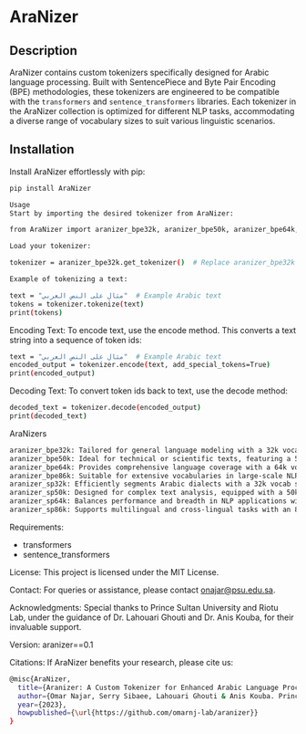 # AraNizer

## Description
AraNizer contains custom tokenizers specifically designed for Arabic language processing. Built with SentencePiece and Byte Pair Encoding (BPE) methodologies, these tokenizers are engineered to be compatible with the `transformers` and `sentence_transformers` libraries. Each tokenizer in the AraNizer collection is optimized for different NLP tasks, accommodating a diverse range of vocabulary sizes to suit various linguistic scenarios.

## Installation
Install AraNizer effortlessly with pip:
```bash
pip install AraNizer

Usage
Start by importing the desired tokenizer from AraNizer:

from AraNizer import aranizer_bpe32k, aranizer_bpe50k, aranizer_bpe64k, aranizer_bpe86k, aranizer_sp32k, aranizer_sp50k, aranizer_sp64k, aranizer_sp86k

Load your tokenizer:

tokenizer = aranizer_bpe32k.get_tokenizer()  # Replace aranizer_bpe32k with your chosen tokenizer

Example of tokenizing a text:

text = "مثال على النص العربي"  # Example Arabic text
tokens = tokenizer.tokenize(text)
print(tokens)
```

Encoding Text:
To encode text, use the encode method. This converts a text string into a sequence of token ids:
```bash
text = "مثال على النص العربي"  # Example Arabic text
encoded_output = tokenizer.encode(text, add_special_tokens=True)
print(encoded_output)
```
Decoding Text:
To convert token ids back to text, use the decode method:
```bash
decoded_text = tokenizer.decode(encoded_output)
print(decoded_text)
```

AraNizers
```bash
aranizer_bpe32k: Tailored for general language modeling with a 32k vocab size.
aranizer_bpe50k: Ideal for technical or scientific texts, featuring a 50k vocab size.
aranizer_bpe64k: Provides comprehensive language coverage with a 64k vocab size.
aranizer_bpe86k: Suitable for extensive vocabularies in large-scale NLP tasks with an 86k vocab size.
aranizer_sp32k: Efficiently segments Arabic dialects with a 32k vocab size.
aranizer_sp50k: Designed for complex text analysis, equipped with a 50k vocab size.
aranizer_sp64k: Balances performance and breadth in NLP applications with a 64k vocab size.
aranizer_sp86k: Supports multilingual and cross-lingual tasks with an 86k vocab size.
```
Requirements:
- transformers
- sentence_transformers
  
License:
This project is licensed under the MIT License.

Contact:
For queries or assistance, please contact onajar@psu.edu.sa.

Acknowledgments:
Special thanks to Prince Sultan University and Riotu Lab, under the guidance of Dr. Lahouari Ghouti and Dr. Anis Kouba, for their invaluable support.

Version:
aranizer==0.1

Citations:
If AraNizer benefits your research, please cite us:
```bash
@misc{AraNizer,
  title={Aranizer: A Custom Tokenizer for Enhanced Arabic Language Processing},
  author={Omar Najar, Serry Sibaee, Lahouari Ghouti & Anis Kouba. Prince Sultan University, Riyadh, Saudi Arabia},
  year={2023},
  howpublished={\url{https://github.com/omarnj-lab/aranizer}}
}
```


